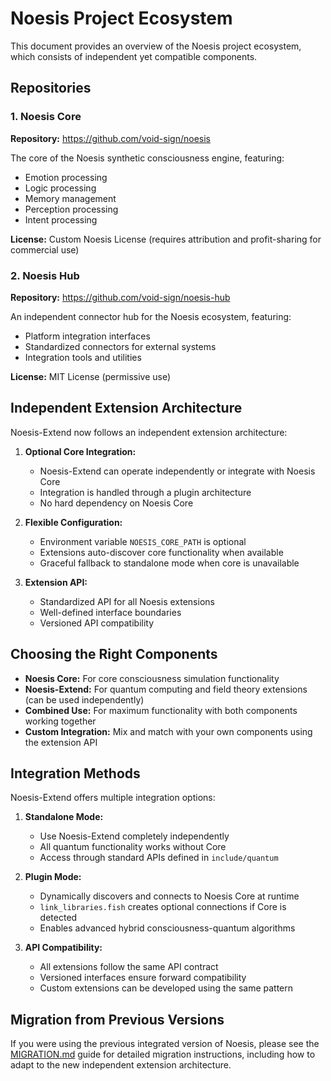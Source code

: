 # Noesis Project Ecosystem

This document provides an overview of the Noesis project ecosystem, which consists of independent yet compatible components.

## Repositories

### 1. Noesis Core
**Repository:** https://github.com/void-sign/noesis

The core of the Noesis synthetic consciousness engine, featuring:
- Emotion processing
- Logic processing
- Memory management
- Perception processing
- Intent processing

**License:** Custom Noesis License (requires attribution and profit-sharing for commercial use)

### 2. Noesis Hub
**Repository:** https://github.com/void-sign/noesis-hub

An independent connector hub for the Noesis ecosystem, featuring:
- Platform integration interfaces
- Standardized connectors for external systems
- Integration tools and utilities

**License:** MIT License (permissive use)

## Independent Extension Architecture

Noesis-Extend now follows an independent extension architecture:

1. **Optional Core Integration:**
   - Noesis-Extend can operate independently or integrate with Noesis Core
   - Integration is handled through a plugin architecture
   - No hard dependency on Noesis Core

2. **Flexible Configuration:**
   - Environment variable `NOESIS_CORE_PATH` is optional
   - Extensions auto-discover core functionality when available
   - Graceful fallback to standalone mode when core is unavailable

3. **Extension API:**
   - Standardized API for all Noesis extensions
   - Well-defined interface boundaries
   - Versioned API compatibility

## Choosing the Right Components

- **Noesis Core:** For core consciousness simulation functionality
- **Noesis-Extend:** For quantum computing and field theory extensions (can be used independently)
- **Combined Use:** For maximum functionality with both components working together
- **Custom Integration:** Mix and match with your own components using the extension API

## Integration Methods

Noesis-Extend offers multiple integration options:

1. **Standalone Mode:**
   - Use Noesis-Extend completely independently
   - All quantum functionality works without Core
   - Access through standard APIs defined in `include/quantum`

2. **Plugin Mode:**
   - Dynamically discovers and connects to Noesis Core at runtime
   - `link_libraries.fish` creates optional connections if Core is detected
   - Enables advanced hybrid consciousness-quantum algorithms

3. **API Compatibility:**
   - All extensions follow the same API contract
   - Versioned interfaces ensure forward compatibility
   - Custom extensions can be developed using the same pattern

## Migration from Previous Versions

If you were using the previous integrated version of Noesis, please see the [MIGRATION.md](MIGRATION.md) guide for detailed migration instructions, including how to adapt to the new independent extension architecture.
